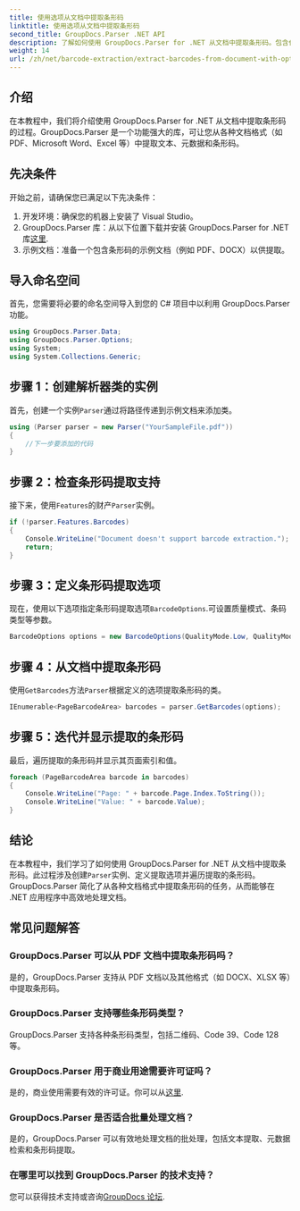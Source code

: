 ```yaml
---
title: 使用选项从文档中提取条形码
linktitle: 使用选项从文档中提取条形码
second_title: GroupDocs.Parser .NET API
description: 了解如何使用 GroupDocs.Parser for .NET 从文档中提取条形码。包含代码示例和常见问题解答的综合教程。
weight: 14
url: /zh/net/barcode-extraction/extract-barcodes-from-document-with-options/
---
```

## 介绍
在本教程中，我们将介绍使用 GroupDocs.Parser for .NET 从文档中提取条形码的过程。GroupDocs.Parser 是一个功能强大的库，可让您从各种文档格式（如 PDF、Microsoft Word、Excel 等）中提取文本、元数据和条形码。
## 先决条件
开始之前，请确保您已满足以下先决条件：
1. 开发环境：确保您的机器上安装了 Visual Studio。
2.  GroupDocs.Parser 库：从以下位置下载并安装 GroupDocs.Parser for .NET 库[这里](https://releases.groupdocs.com/parser/net/).
3. 示例文档：准备一个包含条形码的示例文档（例如 PDF、DOCX）以供提取。

## 导入命名空间
首先，您需要将必要的命名空间导入到您的 C# 项目中以利用 GroupDocs.Parser 功能。
```csharp
using GroupDocs.Parser.Data;
using GroupDocs.Parser.Options;
using System;
using System.Collections.Generic;
```
## 步骤 1：创建解析器类的实例
首先，创建一个实例`Parser`通过将路径传递到示例文档来添加类。
```csharp
using (Parser parser = new Parser("YourSampleFile.pdf"))
{
    //下一步要添加的代码
}
```
## 步骤 2：检查条形码提取支持
接下来，使用`Features`的财产`Parser`实例。
```csharp
if (!parser.Features.Barcodes)
{
    Console.WriteLine("Document doesn't support barcode extraction.");
    return;
}
```
## 步骤 3：定义条形码提取选项
现在，使用以下选项指定条形码提取选项`BarcodeOptions`.可设置质量模式、条码类型等参数。
```csharp
BarcodeOptions options = new BarcodeOptions(QualityMode.Low, QualityMode.Low, "QR");
```
## 步骤 4：从文档中提取条形码
使用`GetBarcodes`方法`Parser`根据定义的选项提取条形码的类。
```csharp
IEnumerable<PageBarcodeArea> barcodes = parser.GetBarcodes(options);
```
## 步骤 5：迭代并显示提取的条形码
最后，遍历提取的条形码并显示其页面索引和值。
```csharp
foreach (PageBarcodeArea barcode in barcodes)
{
    Console.WriteLine("Page: " + barcode.Page.Index.ToString());
    Console.WriteLine("Value: " + barcode.Value);
}
```

## 结论
在本教程中，我们学习了如何使用 GroupDocs.Parser for .NET 从文档中提取条形码。此过程涉及创建`Parser`实例、定义提取选项并遍历提取的条形码。GroupDocs.Parser 简化了从各种文档格式中提取条形码的任务，从而能够在 .NET 应用程序中高效地处理文档。

## 常见问题解答
### GroupDocs.Parser 可以从 PDF 文档中提取条形码吗？
是的，GroupDocs.Parser 支持从 PDF 文档以及其他格式（如 DOCX、XLSX 等）中提取条形码。
### GroupDocs.Parser 支持哪些条形码类型？
GroupDocs.Parser 支持各种条形码类型，包括二维码、Code 39、Code 128 等。
### GroupDocs.Parser 用于商业用途需要许可证吗？
是的，商业使用需要有效的许可证。你可以从[这里](https://purchase.groupdocs.com/buy).
### GroupDocs.Parser 是否适合批量处理文档？
是的，GroupDocs.Parser 可以有效地处理文档的批处理，包括文本提取、元数据检索和条形码提取。
### 在哪里可以找到 GroupDocs.Parser 的技术支持？
您可以获得技术支持或咨询[GroupDocs 论坛](https://forum.groupdocs.com/c/parser/17).